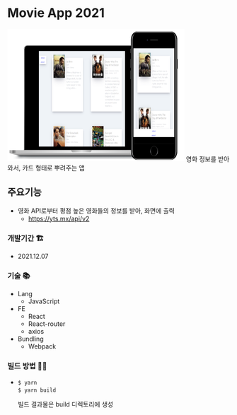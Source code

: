 # Movie App 2021
<img src='movie_2021.png' width="400px" height="300px"/>
영화 정보를 받아와서, 카드 형태로 뿌려주는 앱

## 주요기능
* 영화 API로부터 평점 높은 영화들의 정보를 받아, 화면에 출력
  * https://yts.mx/api/v2

### 개발기간 🏗️
* 2021.12.07
   
### 기술 📚
* Lang
  * JavaScript
* FE
  * React
  * React-router
  * axios
* Bundling
  * Webpack

### 빌드 방법 👷‍♂️
* ```zsh
  $ yarn
  $ yarn build
  ```
  빌드 결과물은 build 디렉토리에 생성
